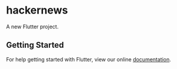 # hackernews

A new Flutter project.

## Getting Started

For help getting started with Flutter, view our online
[documentation](https://flutter.io/).
